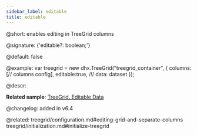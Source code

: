 ```yaml
---
sidebar_label: editable
title: editable
---          
```


@short: enables editing in TreeGrid columns

@signature: {'editable?: boolean;'}

@default: false

@example:
var treegrid = new dhx.TreeGrid("treegrid_container", {
	columns: [// columns config],
	editable:true, /*!*/
	data: dataset
});



@descr: 

**Related sample**: [TreeGrid. Editable Data](https://snippet.dhtmlx.com/sdbfbv2n)

@changelog: added in v6.4

@related:
treegrid/configuration.md#editing-grid-and-separate-columns
treegrid/initialization.md#initialize-treegrid

